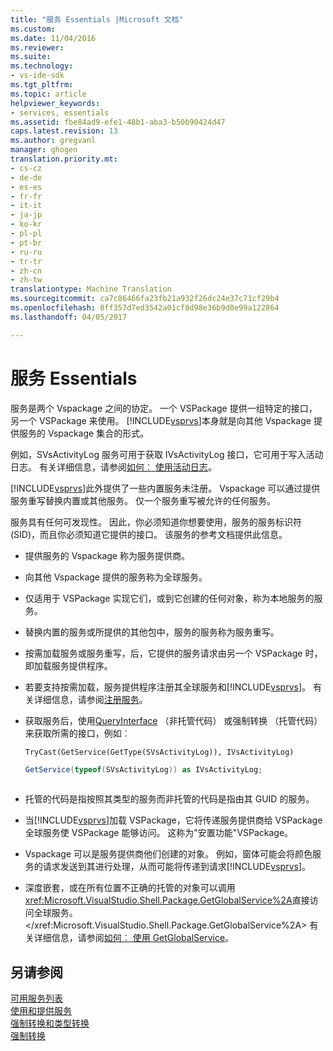 ```yaml
---
title: "服务 Essentials |Microsoft 文档"
ms.custom: 
ms.date: 11/04/2016
ms.reviewer: 
ms.suite: 
ms.technology:
- vs-ide-sdk
ms.tgt_pltfrm: 
ms.topic: article
helpviewer_keywords:
- services, essentials
ms.assetid: fbe84ad9-efe1-48b1-aba3-b50b90424d47
caps.latest.revision: 13
ms.author: gregvanl
manager: ghogen
translation.priority.mt:
- cs-cz
- de-de
- es-es
- fr-fr
- it-it
- ja-jp
- ko-kr
- pl-pl
- pt-br
- ru-ru
- tr-tr
- zh-cn
- zh-tw
translationtype: Machine Translation
ms.sourcegitcommit: ca7c86466fa23fb21a932f26dc24e37c71cf29b4
ms.openlocfilehash: 8ff357d7ed3542a01cf8d98e36b9d0e99a122864
ms.lasthandoff: 04/05/2017

---
```

# <a name="service-essentials"></a>服务 Essentials
服务是两个 Vspackage 之间的协定。 一个 VSPackage 提供一组特定的接口，另一个 VSPackage 来使用。 [!INCLUDE[vsprvs](../../code-quality/includes/vsprvs_md.md)]本身就是向其他 Vspackage 提供服务的 Vspackage 集合的形式。  
  
 例如，SVsActivityLog 服务可用于获取 IVsActivityLog 接口，它可用于写入活动日志。 有关详细信息，请参阅[如何︰ 使用活动日志](../../extensibility/how-to-use-the-activity-log.md)。  
  
 [!INCLUDE[vsprvs](../../code-quality/includes/vsprvs_md.md)]此外提供了一些内置服务未注册。 Vspackage 可以通过提供服务重写替换内置或其他服务。 仅一个服务重写被允许的任何服务。  
  
 服务具有任何可发现性。 因此，你必须知道你想要使用，服务的服务标识符 (SID)，而且你必须知道它提供的接口。 该服务的参考文档提供此信息。  
  
-   提供服务的 Vspackage 称为服务提供商。  
  
-   向其他 Vspackage 提供的服务称为全球服务。  
  
-   仅适用于 VSPackage 实现它们，或到它创建的任何对象，称为本地服务的服务。  
  
-   替换内置的服务或所提供的其他包中，服务的服务称为服务重写。  
  
-   按需加载服务或服务重写，后，它提供的服务请求由另一个 VSPackage 时，即加载服务提供程序。  
  
-   若要支持按需加载，服务提供程序注册其全球服务和[!INCLUDE[vsprvs](../../code-quality/includes/vsprvs_md.md)]。 有关详细信息，请参阅[注册服务](../../misc/registering-services.md)。  
  
-   获取服务后，使用[QueryInterface](/cpp/atl/queryinterface) （非托管代码） 或强制转换 （托管代码） 来获取所需的接口，例如︰  
  
    ```vb#  
    TryCast(GetService(GetType(SVsActivityLog)), IVsActivityLog)  
    ```  
  
    ```c#  
    GetService(typeof(SVsActivityLog)) as IVsActivityLog;  
  
    ```  
  
-   托管的代码是指按照其类型的服务而非托管的代码是指由其 GUID 的服务。  
  
-   当[!INCLUDE[vsprvs](../../code-quality/includes/vsprvs_md.md)]加载 VSPackage，它将传递服务提供商给 VSPackage 全球服务使 VSPackage 能够访问。 这称为"安置功能"VSPackage。  
  
-   Vspackage 可以是服务提供商他们创建的对象。 例如，窗体可能会将颜色服务的请求发送到其进行处理，从而可能将传递到请求[!INCLUDE[vsprvs](../../code-quality/includes/vsprvs_md.md)]。  
  
-   深度嵌套，或在所有位置不正确的托管的对象可以调用<xref:Microsoft.VisualStudio.Shell.Package.GetGlobalService%2A>直接访问全球服务。</xref:Microsoft.VisualStudio.Shell.Package.GetGlobalService%2A> 有关详细信息，请参阅[如何︰ 使用 GetGlobalService](../../misc/how-to-use-getglobalservice.md)。  
  
## <a name="see-also"></a>另请参阅  
 [可用服务列表](../../extensibility/internals/list-of-available-services.md)   
 [使用和提供服务](../../extensibility/using-and-providing-services.md)   
 [强制转换和类型转换](/dotnet/csharp/programming-guide/types/casting-and-type-conversions)   
 [强制转换](/cpp/cpp/casting)
